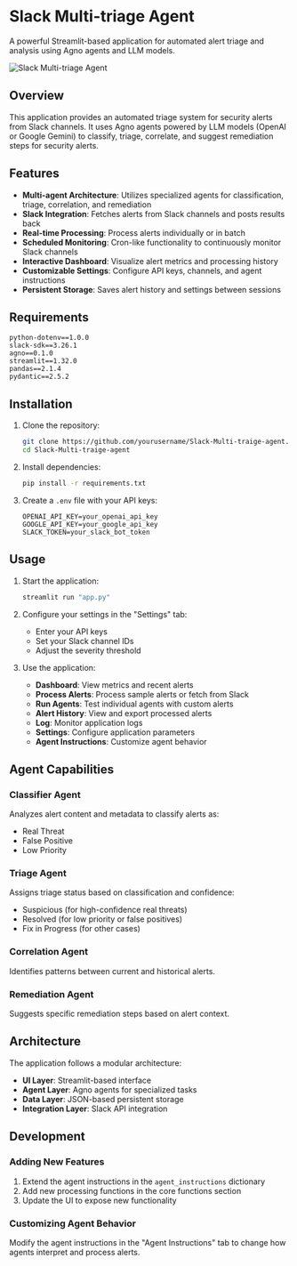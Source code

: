 # Slack Multi-triage Agent

A powerful Streamlit-based application for automated alert triage and analysis using Agno agents and LLM models.

![Slack Multi-triage Agent](https://img.shields.io/badge/version-1.0.0-blue)


## Overview

This application provides an automated triage system for security alerts from Slack channels. It uses Agno agents powered by LLM models (OpenAI or Google Gemini) to classify, triage, correlate, and suggest remediation steps for security alerts.

## Features

- **Multi-agent Architecture**: Utilizes specialized agents for classification, triage, correlation, and remediation
- **Slack Integration**: Fetches alerts from Slack channels and posts results back
- **Real-time Processing**: Process alerts individually or in batch
- **Scheduled Monitoring**: Cron-like functionality to continuously monitor Slack channels
- **Interactive Dashboard**: Visualize alert metrics and processing history
- **Customizable Settings**: Configure API keys, channels, and agent instructions
- **Persistent Storage**: Saves alert history and settings between sessions

## Requirements

```
python-dotenv==1.0.0
slack-sdk==3.26.1
agno==0.1.0
streamlit==1.32.0
pandas==2.1.4
pydantic==2.5.2
```

## Installation

1. Clone the repository:
   ```bash
   git clone https://github.com/yourusername/Slack-Multi-traige-agent.git
   cd Slack-Multi-traige-agent
   ```

2. Install dependencies:
   ```bash
   pip install -r requirements.txt
   ```

3. Create a `.env` file with your API keys:
   ```
   OPENAI_API_KEY=your_openai_api_key
   GOOGLE_API_KEY=your_google_api_key
   SLACK_TOKEN=your_slack_bot_token
   ```

## Usage

1. Start the application:
   ```bash
   streamlit run "app.py"
   ```

2. Configure your settings in the "Settings" tab:
   - Enter your API keys
   - Set your Slack channel IDs
   - Adjust the severity threshold

3. Use the application:
   - **Dashboard**: View metrics and recent alerts
   - **Process Alerts**: Process sample alerts or fetch from Slack
   - **Run Agents**: Test individual agents with custom alerts
   - **Alert History**: View and export processed alerts
   - **Log**: Monitor application logs
   - **Settings**: Configure application parameters
   - **Agent Instructions**: Customize agent behavior

## Agent Capabilities

### Classifier Agent
Analyzes alert content and metadata to classify alerts as:
- Real Threat
- False Positive
- Low Priority

### Triage Agent
Assigns triage status based on classification and confidence:
- Suspicious (for high-confidence real threats)
- Resolved (for low priority or false positives)
- Fix in Progress (for other cases)

### Correlation Agent
Identifies patterns between current and historical alerts.

### Remediation Agent
Suggests specific remediation steps based on alert context.

## Architecture

The application follows a modular architecture:
- **UI Layer**: Streamlit-based interface
- **Agent Layer**: Agno agents for specialized tasks
- **Data Layer**: JSON-based persistent storage
- **Integration Layer**: Slack API integration

## Development

### Adding New Features

1. Extend the agent instructions in the `agent_instructions` dictionary
2. Add new processing functions in the core functions section
3. Update the UI to expose new functionality

### Customizing Agent Behavior

Modify the agent instructions in the "Agent Instructions" tab to change how agents interpret and process alerts.
